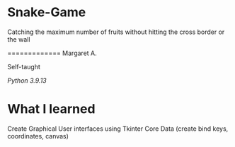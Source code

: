 # Snake-Game

Catching the maximum number of fruits without hitting the cross border or the wall

=============
Margaret A.

Self-taught

*Python 3.9.13*

# What I learned

Create Graphical User interfaces using Tkinter
Core Data (create bind keys, coordinates, canvas)
